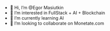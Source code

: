 - 👋 Hi, I’m @Egor Masiutkin
- 👀 I’m interested in FullStack + AI + Blockchain
- 🌱 I’m currently learning AI
- 💞️ I’m looking to collaborate on Monetate.com
